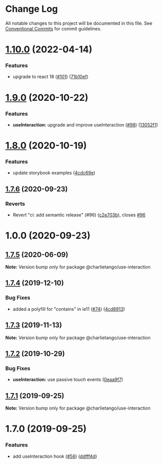 # Change Log

All notable changes to this project will be documented in this file.
See [Conventional Commits](https://conventionalcommits.org) for commit guidelines.

# [1.10.0](https://github.com/charlie-tango/hooks/compare/@charlietango/use-interaction@1.9.0...@charlietango/use-interaction@1.10.0) (2022-04-14)

### Features

- upgrade to react 18 ([#101](https://github.com/charlie-tango/hooks/issues/101)) ([71b10ef](https://github.com/charlie-tango/hooks/commit/71b10ef862cbf139b9990b3172d8ddbd3a321332))

# [1.9.0](https://github.com/charlie-tango/hooks/compare/@charlietango/use-interaction@1.8.0...@charlietango/use-interaction@1.9.0) (2020-10-22)

### Features

- **useInteraction:** upgrade and improve useInteraction ([#98](https://github.com/charlie-tango/hooks/issues/98)) ([13052f1](https://github.com/charlie-tango/hooks/commit/13052f1b5aa8f26769399fc0a8b764683a262c9d))

# [1.8.0](https://github.com/charlie-tango/hooks/compare/@charlietango/use-interaction@1.7.6...@charlietango/use-interaction@1.8.0) (2020-10-19)

### Features

- update storybook examples ([4cdc69e](https://github.com/charlie-tango/hooks/commit/4cdc69ea91feb9f48af06b32d88508100b41f54f))

## [1.7.6](https://github.com/charlie-tango/hooks/compare/@charlietango/use-interaction@1.7.5...@charlietango/use-interaction@1.7.6) (2020-09-23)

### Reverts

- Revert "ci: add semantic release" (#96) ([c2e703b](https://github.com/charlie-tango/hooks/commit/c2e703be2b83847fef7c6dfa50b912e26e0b9676)), closes [#96](https://github.com/charlie-tango/hooks/issues/96)

# 1.0.0 (2020-09-23)

## [1.7.5](https://github.com/charlie-tango/hooks/compare/@charlietango/use-interaction@1.7.4...@charlietango/use-interaction@1.7.5) (2020-06-09)

**Note:** Version bump only for package @charlietango/use-interaction

## [1.7.4](https://github.com/charlie-tango/hooks/compare/@charlietango/use-interaction@1.7.3...@charlietango/use-interaction@1.7.4) (2019-12-10)

### Bug Fixes

- added a polyfill for "contains" in ie11 ([#74](https://github.com/charlie-tango/hooks/issues/74)) ([4cd8913](https://github.com/charlie-tango/hooks/commit/4cd891359e6660d2ffb91348af7a7c06e8295474))

## [1.7.3](https://github.com/charlie-tango/hooks/compare/@charlietango/use-interaction@1.7.2...@charlietango/use-interaction@1.7.3) (2019-11-13)

**Note:** Version bump only for package @charlietango/use-interaction

## [1.7.2](https://github.com/charlie-tango/hooks/compare/@charlietango/use-interaction@1.7.1...@charlietango/use-interaction@1.7.2) (2019-10-29)

### Bug Fixes

- **useInteraction:** use passive touch events ([0eaa9f7](https://github.com/charlie-tango/hooks/commit/0eaa9f7))

## [1.7.1](https://github.com/charlie-tango/hooks/compare/@charlietango/use-interaction@1.7.0...@charlietango/use-interaction@1.7.1) (2019-09-25)

**Note:** Version bump only for package @charlietango/use-interaction

# 1.7.0 (2019-09-25)

### Features

- add useInteraction hook ([#56](https://github.com/charlie-tango/hooks/issues/56)) ([ddfff4d](https://github.com/charlie-tango/hooks/commit/ddfff4d))
